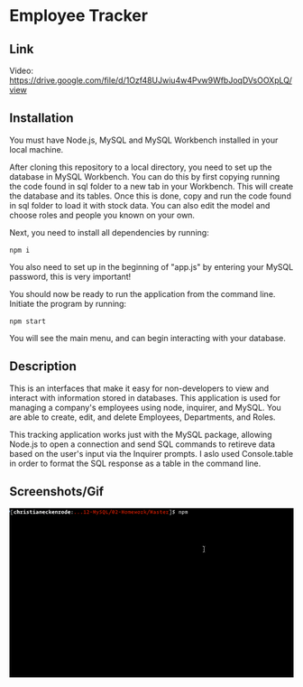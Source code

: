 # Employee Tracker

## Link
Video: https://drive.google.com/file/d/1Ozf48UJwiu4w4Pvw9WfbJoqDVsOOXpLQ/view

## Installation

You must have Node.js, MySQL and MySQL Workbench installed in your local machine.

After cloning this repository to a local directory, you need to set up the database in MySQL Workbench. You can do this by first copying running the code found in sql folder to a new tab in your Workbench. This will create the database and its tables. Once this is done, copy and run the code found in sql folder to load it with stock data. You can also edit the model and choose roles and people you known on your own.

Next, you need to install all dependencies by running:

```
npm i
```

You also need to set up in the beginning of "app.js" by entering your MySQL password, this is very important!


You should now be ready to run the application from the command line. Initiate the program by running:

```
npm start
```

You will see the main menu, and can begin interacting with your database.

## Description

This is an interfaces that make it easy for non-developers to view and interact with information stored in databases. This application is used for managing a company's employees using node, inquirer, and MySQL. You are able to create, edit, and delete Employees, Departments, and Roles. 

This tracking application works just with the MySQL package, allowing Node.js to open a connection and send SQL commands to retireve data based on the user's input via the Inquirer prompts. I aslo used Console.table in order to format the SQL response as a table in the command line.

## Screenshots/Gif
![Employee Tracker](Assets/employee-tracker.gif)

